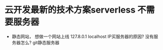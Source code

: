 # 云开发最新的技术方案serverless 不需要服务器
- 静态网站，
  想做一个网站上线
  127.8.0.1  localhost
  IP买服务器的原因?
  没有服务器怎么?
  git静态服务器
